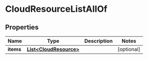 

# CloudResourceListAllOf


## Properties

Name | Type | Description | Notes
------------ | ------------- | ------------- | -------------
**items** | [**List&lt;CloudResource&gt;**](CloudResource.md) |  |  [optional]



